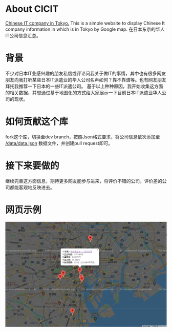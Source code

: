 # About CICIT
[Chinese IT company in Tokyo.](http://tokyocoder.com/cicit/)
This is a simple website to display Chinese It company information in which is in Tokyo by Google map.
在日本东京的华人IT公司信息汇总。

# 背景
不少对日本IT业感兴趣的朋友私信或评论问我关于做IT的事情，其中也有很多网友朋友向我打听某些日本IT派遣业的华人公司名声如何？靠不靠谱等。也有网友朋友拜托我推荐一下日本的一些IT派遣公司。
基于以上种种原因，我开始收集这方面的相关数据，并想通过基于地图化的方式给大家展示一下目前日本IT派遣业华人公司的现状。

# 如何贡献这个库
fork这个库，切换至dev branch，按照Json格式要求，将公司信息依次添加至 [/data/data.json](https://github.com/Hyman1993/cicit/blob/main/data/data.json) 数据文件，并创建pull request即可。

# 接下来要做的
继续完善这方面信息，期待更多网友能参与进来，将评价不错的公司，评价差的公司都能客观地反映进去。

# 网页示例
![image](https://github.com/Hyman1993/cicit/blob/dev/data/sample.PNG)
